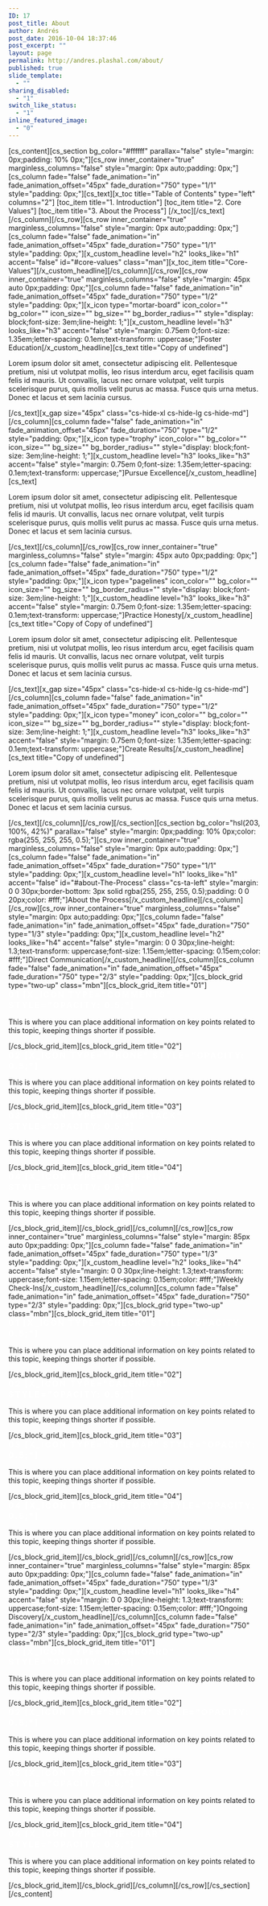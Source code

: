 ```yaml
---
ID: 17
post_title: About
author: Andrés
post_date: 2016-10-04 18:37:46
post_excerpt: ""
layout: page
permalink: http://andres.plashal.com/about/
published: true
slide_template:
  - ""
sharing_disabled:
  - "1"
switch_like_status:
  - "1"
inline_featured_image:
  - "0"
---
```

[cs_content][cs_section bg_color="#ffffff" parallax="false" style="margin: 0px;padding: 10% 0px;"][cs_row inner_container="true" marginless_columns="false" style="margin: 0px auto;padding: 0px;"][cs_column fade="false" fade_animation="in" fade_animation_offset="45px" fade_duration="750" type="1/1" style="padding: 0px;"][cs_text][x_toc title="Table of Contents" type="left" columns="2"] [toc_item title="1. Introduction"] [toc_item title="2. Core Values"] [toc_item title="3. About the Process"] [/x_toc][/cs_text][/cs_column][/cs_row][cs_row inner_container="true" marginless_columns="false" style="margin: 0px auto;padding: 0px;"][cs_column fade="false" fade_animation="in" fade_animation_offset="45px" fade_duration="750" type="1/1" style="padding: 0px;"][x_custom_headline level="h2" looks_like="h1" accent="false" id="#core-values" class="man"][x_toc_item title="Core-Values"][/x_custom_headline][/cs_column][/cs_row][cs_row inner_container="true" marginless_columns="false" style="margin: 45px auto 0px;padding: 0px;"][cs_column fade="false" fade_animation="in" fade_animation_offset="45px" fade_duration="750" type="1/2" style="padding: 0px;"][x_icon type="mortar-board" icon_color="" bg_color="" icon_size="" bg_size="" bg_border_radius="" style="display: block;font-size: 3em;line-height: 1;"][x_custom_headline level="h3" looks_like="h3" accent="false" style="margin: 0.75em 0;font-size: 1.35em;letter-spacing: 0.1em;text-transform: uppercase;"]Foster Education[/x_custom_headline][cs_text title="Copy of undefined"]<p class="man">Lorem ipsum dolor sit amet, consectetur adipiscing elit. Pellentesque pretium, nisi ut volutpat mollis, leo risus interdum arcu, eget facilisis quam felis id mauris. Ut convallis, lacus nec ornare volutpat, velit turpis scelerisque purus, quis mollis velit purus ac massa. Fusce quis urna metus. Donec et lacus et sem lacinia cursus.</p>[/cs_text][x_gap size="45px" class="cs-hide-xl cs-hide-lg cs-hide-md"][/cs_column][cs_column fade="false" fade_animation="in" fade_animation_offset="45px" fade_duration="750" type="1/2" style="padding: 0px;"][x_icon type="trophy" icon_color="" bg_color="" icon_size="" bg_size="" bg_border_radius="" style="display: block;font-size: 3em;line-height: 1;"][x_custom_headline level="h3" looks_like="h3" accent="false" style="margin: 0.75em 0;font-size: 1.35em;letter-spacing: 0.1em;text-transform: uppercase;"]Pursue Excellence[/x_custom_headline][cs_text]<p class="man">Lorem ipsum dolor sit amet, consectetur adipiscing elit. Pellentesque pretium, nisi ut volutpat mollis, leo risus interdum arcu, eget facilisis quam felis id mauris. Ut convallis, lacus nec ornare volutpat, velit turpis scelerisque purus, quis mollis velit purus ac massa. Fusce quis urna metus. Donec et lacus et sem lacinia cursus.</p>[/cs_text][/cs_column][/cs_row][cs_row inner_container="true" marginless_columns="false" style="margin: 45px auto 0px;padding: 0px;"][cs_column fade="false" fade_animation="in" fade_animation_offset="45px" fade_duration="750" type="1/2" style="padding: 0px;"][x_icon type="pagelines" icon_color="" bg_color="" icon_size="" bg_size="" bg_border_radius="" style="display: block;font-size: 3em;line-height: 1;"][x_custom_headline level="h3" looks_like="h3" accent="false" style="margin: 0.75em 0;font-size: 1.35em;letter-spacing: 0.1em;text-transform: uppercase;"]Practice Honesty[/x_custom_headline][cs_text title="Copy of Copy of undefined"]<p class="man">Lorem ipsum dolor sit amet, consectetur adipiscing elit. Pellentesque pretium, nisi ut volutpat mollis, leo risus interdum arcu, eget facilisis quam felis id mauris. Ut convallis, lacus nec ornare volutpat, velit turpis scelerisque purus, quis mollis velit purus ac massa. Fusce quis urna metus. Donec et lacus et sem lacinia cursus.</p>[/cs_text][x_gap size="45px" class="cs-hide-xl cs-hide-lg cs-hide-md"][/cs_column][cs_column fade="false" fade_animation="in" fade_animation_offset="45px" fade_duration="750" type="1/2" style="padding: 0px;"][x_icon type="money" icon_color="" bg_color="" icon_size="" bg_size="" bg_border_radius="" style="display: block;font-size: 3em;line-height: 1;"][x_custom_headline level="h3" looks_like="h3" accent="false" style="margin: 0.75em 0;font-size: 1.35em;letter-spacing: 0.1em;text-transform: uppercase;"]Create Results[/x_custom_headline][cs_text title="Copy of undefined"]<p class="man">Lorem ipsum dolor sit amet, consectetur adipiscing elit. Pellentesque pretium, nisi ut volutpat mollis, leo risus interdum arcu, eget facilisis quam felis id mauris. Ut convallis, lacus nec ornare volutpat, velit turpis scelerisque purus, quis mollis velit purus ac massa. Fusce quis urna metus. Donec et lacus et sem lacinia cursus.</p>[/cs_text][/cs_column][/cs_row][/cs_section][cs_section bg_color="hsl(203, 100%, 42%)" parallax="false" style="margin: 0px;padding: 10% 0px;color: rgba(255, 255, 255, 0.5);"][cs_row inner_container="true" marginless_columns="false" style="margin: 0px auto;padding: 0px;"][cs_column fade="false" fade_animation="in" fade_animation_offset="45px" fade_duration="750" type="1/1" style="padding: 0px;"][x_custom_headline level="h1" looks_like="h1" accent="false" id="#about-The-Process" class="cs-ta-left" style="margin: 0 0 30px;border-bottom: 3px solid rgba(255, 255, 255, 0.5);padding: 0 0 20px;color: #fff;"]About the Process[/x_custom_headline][/cs_column][/cs_row][cs_row inner_container="true" marginless_columns="false" style="margin: 0px auto;padding: 0px;"][cs_column fade="false" fade_animation="in" fade_animation_offset="45px" fade_duration="750" type="1/3" style="padding: 0px;"][x_custom_headline level="h2" looks_like="h4" accent="false" style="margin: 0 0 30px;line-height: 1.3;text-transform: uppercase;font-size: 1.15em;letter-spacing: 0.15em;color: #fff;"]Direct Communication[/x_custom_headline][/cs_column][cs_column fade="false" fade_animation="in" fade_animation_offset="45px" fade_duration="750" type="2/3" style="padding: 0px;"][cs_block_grid type="two-up" class="mbn"][cs_block_grid_item title="01"]<h4 style="margin: 0 0 0.15em; line-height: 1.3; text-transform: uppercase; font-size: 1.15em; letter-spacing: 0.15em; color: #fff;">01 [x_icon type="comments" style="opacity: 0.5;"]</h4>
<p class="man">This is where you can place additional information on key points related to this topic, keeping things shorter if possible.</p>[/cs_block_grid_item][cs_block_grid_item title="02"]<h4 style="margin: 0 0 0.15em; line-height: 1.3; text-transform: uppercase; font-size: 1.15em; letter-spacing: 0.15em; color: #fff;">02 [x_icon type="phone" style="opacity: 0.5;"]</h4>
<p class="man">This is where you can place additional information on key points related to this topic, keeping things shorter if possible.</p>[/cs_block_grid_item][cs_block_grid_item title="03"]<h4 style="margin: 0 0 0.15em; line-height: 1.3; text-transform: uppercase; font-size: 1.15em; letter-spacing: 0.15em; color: #fff;">03 [x_icon type="thumb-tack" style="opacity: 0.5;"]</h4>
<p class="man">This is where you can place additional information on key points related to this topic, keeping things shorter if possible.</p>[/cs_block_grid_item][cs_block_grid_item title="04"]<h4 style="margin: 0 0 0.15em; line-height: 1.3; text-transform: uppercase; font-size: 1.15em; letter-spacing: 0.15em; color: #fff;">04 [x_icon type="paper-plane" style="opacity: 0.5;"]</h4>
<p class="man">This is where you can place additional information on key points related to this topic, keeping things shorter if possible.</p>[/cs_block_grid_item][/cs_block_grid][/cs_column][/cs_row][cs_row inner_container="true" marginless_columns="false" style="margin: 85px auto 0px;padding: 0px;"][cs_column fade="false" fade_animation="in" fade_animation_offset="45px" fade_duration="750" type="1/3" style="padding: 0px;"][x_custom_headline level="h2" looks_like="h4" accent="false" style="margin: 0 0 30px;line-height: 1.3;text-transform: uppercase;font-size: 1.15em;letter-spacing: 0.15em;color: #fff;"]Weekly Check-Ins[/x_custom_headline][/cs_column][cs_column fade="false" fade_animation="in" fade_animation_offset="45px" fade_duration="750" type="2/3" style="padding: 0px;"][cs_block_grid type="two-up" class="mbn"][cs_block_grid_item title="01"]<h4 style="margin: 0 0 0.15em; line-height: 1.3; text-transform: uppercase; font-size: 1.15em; letter-spacing: 0.15em; color: #fff;">01 [x_icon type="check" style="opacity: 0.5;"]</h4>
<p class="man">This is where you can place additional information on key points related to this topic, keeping things shorter if possible.</p>[/cs_block_grid_item][cs_block_grid_item title="02"]<h4 style="margin: 0 0 0.15em; line-height: 1.3; text-transform: uppercase; font-size: 1.15em; letter-spacing: 0.15em; color: #fff;">02 [x_icon type="calendar" style="opacity: 0.5;"]</h4>
<p class="man">This is where you can place additional information on key points related to this topic, keeping things shorter if possible.</p>[/cs_block_grid_item][cs_block_grid_item title="03"]<h4 style="margin: 0 0 0.15em; line-height: 1.3; text-transform: uppercase; font-size: 1.15em; letter-spacing: 0.15em; color: #fff;">03 [x_icon type="sitemap" style="opacity: 0.5;"]</h4>
<p class="man">This is where you can place additional information on key points related to this topic, keeping things shorter if possible.</p>[/cs_block_grid_item][cs_block_grid_item title="04"]<h4 style="margin: 0 0 0.15em; line-height: 1.3; text-transform: uppercase; font-size: 1.15em; letter-spacing: 0.15em; color: #fff;">04 [x_icon type="history" style="opacity: 0.5;"]</h4>
<p class="man">This is where you can place additional information on key points related to this topic, keeping things shorter if possible.</p>[/cs_block_grid_item][/cs_block_grid][/cs_column][/cs_row][cs_row inner_container="true" marginless_columns="false" style="margin: 85px auto 0px;padding: 0px;"][cs_column fade="false" fade_animation="in" fade_animation_offset="45px" fade_duration="750" type="1/3" style="padding: 0px;"][x_custom_headline level="h1" looks_like="h4" accent="false" style="margin: 0 0 30px;line-height: 1.3;text-transform: uppercase;font-size: 1.15em;letter-spacing: 0.15em;color: #fff;"]Ongoing Discovery[/x_custom_headline][/cs_column][cs_column fade="false" fade_animation="in" fade_animation_offset="45px" fade_duration="750" type="2/3" style="padding: 0px;"][cs_block_grid type="two-up" class="mbn"][cs_block_grid_item title="01"]<h4 style="margin: 0 0 0.15em; line-height: 1.3; text-transform: uppercase; font-size: 1.15em; letter-spacing: 0.15em; color: #fff;">01 [x_icon type="dashboard" style="opacity: 0.5;"]</h4>
<p class="man">This is where you can place additional information on key points related to this topic, keeping things shorter if possible.</p>[/cs_block_grid_item][cs_block_grid_item title="02"]<h4 style="margin: 0 0 0.15em; line-height: 1.3; text-transform: uppercase; font-size: 1.15em; letter-spacing: 0.15em; color: #fff;">02 [x_icon type="server" style="opacity: 0.5;"]</h4>
<p class="man">This is where you can place additional information on key points related to this topic, keeping things shorter if possible.</p>[/cs_block_grid_item][cs_block_grid_item title="03"]<h4 style="margin: 0 0 0.15em; line-height: 1.3; text-transform: uppercase; font-size: 1.15em; letter-spacing: 0.15em; color: #fff;">03 [x_icon type="database" style="opacity: 0.5;"]</h4>
<p class="man">This is where you can place additional information on key points related to this topic, keeping things shorter if possible.</p>[/cs_block_grid_item][cs_block_grid_item title="04"]<h4 style="margin: 0 0 0.15em; line-height: 1.3; text-transform: uppercase; font-size: 1.15em; letter-spacing: 0.15em; color: #fff;">04 [x_icon type="pie-chart" style="opacity: 0.5;"]</h4>
<p class="man">This is where you can place additional information on key points related to this topic, keeping things shorter if possible.</p>[/cs_block_grid_item][/cs_block_grid][/cs_column][/cs_row][/cs_section][/cs_content]